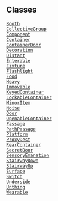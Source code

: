 ---
---
## Classes

<a href="../object/Booth.html#Booth"
target="main"><code>Booth</code></a>  
<a href="../object/CollectiveGroup.html#CollectiveGroup"
target="main"><code>CollectiveGroup</code></a>  
<a href="../object/Component.html#Component"
target="main"><code>Component</code></a>  
<a href="../object/Container.html#Container"
target="main"><code>Container</code></a>  
<a href="../object/ContainerDoor.html#ContainerDoor"
target="main"><code>ContainerDoor</code></a>  
<a href="../object/Decoration.html#Decoration"
target="main"><code>Decoration</code></a>  
<a href="../object/Distant.html#Distant"
target="main"><code>Distant</code></a>  
<a href="../object/Enterable.html#Enterable"
target="main"><code>Enterable</code></a>  
<a href="../object/Fixture.html#Fixture"
target="main"><code>Fixture</code></a>  
<a href="../object/Flashlight.html#Flashlight"
target="main"><code>Flashlight</code></a>  
<a href="../object/Food.html#Food" target="main"><code>Food</code></a>  
<a href="../object/Heavy.html#Heavy"
target="main"><code>Heavy</code></a>  
<a href="../object/Immovable.html#Immovable"
target="main"><code>Immovable</code></a>  
<a href="../object/KeyedContainer.html#KeyedContainer"
target="main"><code>KeyedContainer</code></a>  
<a href="../object/LockableContainer.html#LockableContainer"
target="main"><code>LockableContainer</code></a>  
<a href="../object/MinorItem.html#MinorItem"
target="main"><code>MinorItem</code></a>  
<a href="../object/Noise.html#Noise"
target="main"><code>Noise</code></a>  
<a href="../object/Odor.html#Odor" target="main"><code>Odor</code></a>  
<a href="../object/OpenableContainer.html#OpenableContainer"
target="main"><code>OpenableContainer</code></a>  
<a href="../object/Passage.html#Passage"
target="main"><code>Passage</code></a>  
<a href="../object/PathPassage.html#PathPassage"
target="main"><code>PathPassage</code></a>  
<a href="../object/Platform.html#Platform"
target="main"><code>Platform</code></a>  
<a href="../object/ProxyDest.html#ProxyDest"
target="main"><code>ProxyDest</code></a>  
<a href="../object/RearContainer.html#RearContainer"
target="main"><code>RearContainer</code></a>  
<a href="../object/SecretDoor.html#SecretDoor"
target="main"><code>SecretDoor</code></a>  
<a href="../object/SensoryEmanation.html#SensoryEmanation"
target="main"><code>SensoryEmanation</code></a>  
<a href="../object/StairwayDown.html#StairwayDown"
target="main"><code>StairwayDown</code></a>  
<a href="../object/StairwayUp.html#StairwayUp"
target="main"><code>StairwayUp</code></a>  
<a href="../object/Surface.html#Surface"
target="main"><code>Surface</code></a>  
<a href="../object/Switch.html#Switch"
target="main"><code>Switch</code></a>  
<a href="../object/Underside.html#Underside"
target="main"><code>Underside</code></a>  
<a href="../object/Unthing.html#Unthing"
target="main"><code>Unthing</code></a>  
<a href="../object/Wearable.html#Wearable"
target="main"><code>Wearable</code></a>  
